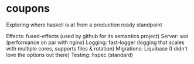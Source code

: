 # coupons

Exploring where haskell is at from a production ready standpoint

Effects: fused-effects (used by github for its semantics project)
Server: wai (performance on par with nginx)
Logging: fast-logger (logging that scales with multiple cores, supports files & rotation)
Migrations: Liquibase (I didn't love the options out there)
Testing: hspec (standard)
